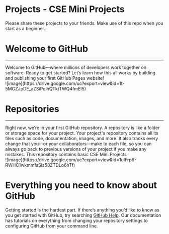 # Projects - CSE Mini Projects

<html>
Please share these projects to your friends. Make use of this repo when you start as a beginner...

<h1>Welcome to GitHub</h1>
<hr>
Welcome to GitHub—where millions of developers work together on software. Ready to get started? Let’s learn how this all works by building and publishing your first GitHub Pages website!

<br>
![image](https://drive.google.com/uc?export=view&id=1t-5MGZJpDE_aZSiPqlhQTktTWQ4fmEI5)


<br>
<h1>Repositories</h1>
<hr>
Right now, we’re in your first GitHub repository. A repository is like a folder or storage space for your project. Your project's repository contains all its files such as code, documentation, images, and more. It also tracks every change that you—or your collaborators—make to each file, so you can always go back to previous versions of your project if you make any mistakes. This repository contains basic CSE Mini Projects
<br>
![image](https://drive.google.com/uc?export=view&id=1uIFrp6-RWHC1wkmmfsSlz58ZTDLo6hTf)

<br>
<h1>Everything you need to know about GitHub</h1>
Getting started is the hardest part. If there’s anything you’d like to know as you get started with GitHub, try searching <a href="https://help.github.com/en" target="_blank">GitHub Help</a>. Our documentation has tutorials on everything from changing your repository settings to configuring GitHub from your command line.
</html>
